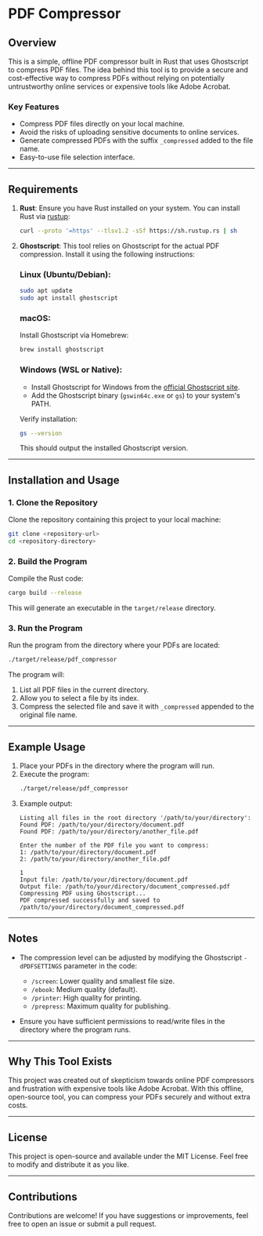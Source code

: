 # PDF Compressor

## Overview

This is a simple, offline PDF compressor built in Rust that uses Ghostscript to compress PDF files. The idea behind this tool is to provide a secure and cost-effective way to compress PDFs without relying on potentially untrustworthy online services or expensive tools like Adobe Acrobat.

### Key Features
- Compress PDF files directly on your local machine.
- Avoid the risks of uploading sensitive documents to online services.
- Generate compressed PDFs with the suffix `_compressed` added to the file name.
- Easy-to-use file selection interface.

---

## Requirements

1. **Rust**: Ensure you have Rust installed on your system. You can install Rust via [rustup](https://rustup.rs/):
   ```bash
   curl --proto '=https' --tlsv1.2 -sSf https://sh.rustup.rs | sh
   ```
2. **Ghostscript**: This tool relies on Ghostscript for the actual PDF compression. Install it using the following instructions:

   ### Linux (Ubuntu/Debian):
   ```bash
   sudo apt update
   sudo apt install ghostscript
   ```

   ### macOS:
   Install Ghostscript via Homebrew:
   ```bash
   brew install ghostscript
   ```

   ### Windows (WSL or Native):
   - Install Ghostscript for Windows from the [official Ghostscript site](https://www.ghostscript.com/).
   - Add the Ghostscript binary (`gswin64c.exe` or `gs`) to your system's PATH.

   Verify installation:
   ```bash
   gs --version
   ```
   This should output the installed Ghostscript version.

---

## Installation and Usage

### 1. Clone the Repository
Clone the repository containing this project to your local machine:
```bash
git clone <repository-url>
cd <repository-directory>
```

### 2. Build the Program
Compile the Rust code:
```bash
cargo build --release
```
This will generate an executable in the `target/release` directory.

### 3. Run the Program
Run the program from the directory where your PDFs are located:
```bash
./target/release/pdf_compressor
```
The program will:
1. List all PDF files in the current directory.
2. Allow you to select a file by its index.
3. Compress the selected file and save it with `_compressed` appended to the original file name.

---

## Example Usage

1. Place your PDFs in the directory where the program will run.
2. Execute the program:
   ```bash
   ./target/release/pdf_compressor
   ```
3. Example output:
   ```
   Listing all files in the root directory '/path/to/your/directory':
   Found PDF: /path/to/your/directory/document.pdf
   Found PDF: /path/to/your/directory/another_file.pdf

   Enter the number of the PDF file you want to compress:
   1: /path/to/your/directory/document.pdf
   2: /path/to/your/directory/another_file.pdf

   1
   Input file: /path/to/your/directory/document.pdf
   Output file: /path/to/your/directory/document_compressed.pdf
   Compressing PDF using Ghostscript...
   PDF compressed successfully and saved to /path/to/your/directory/document_compressed.pdf
   ```

---

## Notes

- The compression level can be adjusted by modifying the Ghostscript `-dPDFSETTINGS` parameter in the code:
  - `/screen`: Lower quality and smallest file size.
  - `/ebook`: Medium quality (default).
  - `/printer`: High quality for printing.
  - `/prepress`: Maximum quality for publishing.

- Ensure you have sufficient permissions to read/write files in the directory where the program runs.

---

## Why This Tool Exists

This project was created out of skepticism towards online PDF compressors and frustration with expensive tools like Adobe Acrobat. With this offline, open-source tool, you can compress your PDFs securely and without extra costs.

---

## License
This project is open-source and available under the MIT License. Feel free to modify and distribute it as you like.

---

## Contributions
Contributions are welcome! If you have suggestions or improvements, feel free to open an issue or submit a pull request.

